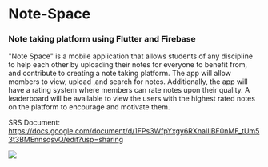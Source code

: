 # Note-Space
### Note taking platform using Flutter and Firebase

"Note Space" is a mobile application that allows students of any discipline to help each other by uploading their notes for everyone to benefit from, and contribute to creating a note taking platform. The app will allow members to view, upload ,and search for notes. Additionally, the app will have a rating system where members can rate notes upon their quality. A leaderboard will be available to view the users with the highest rated notes on the platform to encourage and motivate them.

SRS Document: https://docs.google.com/document/d/1FPs3WfpYxgy6RXnaIIlBF0nMF_tUm53t3BMEnnsqsvQ/edit?usp=sharing

[![](https://mermaid.ink/img/pako:eNqVV-Fv2joQ_1ci633Y3mCilFFAFU9dO_SQ1veqsm7SU6QnNznAWmIj22FlVfu375zEELCTwReC7353vvvd-Zw8k0jEQEYkSqhSN4wuJE1DHvJ8HUyYBKWFhBnINYtAhdwRBaPgXSSBanhQIN-8_SOYZDqTcBlvOE1ZNK6xyVbxyTZz0NHywMQs_2o0uEoSA1IfN5JqxhcV489M6dzDuNHDNUa6EJKBOrSdaYkex7UBLIAD7gr_CMx1emPMC5NGJg36VCY_PWE86Pg0W8Y1xhfpb0wvrWVp0kTIwSZm-dsaGJB64DHIks5NXUEMcnyUuyk3BifZK6AyWk6EzEtySjj2VJh1yM1vzv70ZltSK0P-wBHGoCLJVpoJ7uiiMgRHMWcJPMjENRBrkNOULrzaIo8Ai1uJc5UIitk-eOKNxQ9utNci43rfbM3gh0cciTQFrlVgGHotO-Z1p9diS_6bt8EtXZUnpRXsGtLyac5fyM2vw50VVkm2Mj8FWwvOUK2Y3rgqfN54imH1Wmia3FcotAoPTVZ1QJMVJ-w7xHmn3sMcJHDThDllxaavFedMnYAu-T8WXhb_2FDKPI_Fn1rsOynWLLZFtyv01P4_paxwu2uKrT4kZyER7XZI_gyJD2AcaEhXEzMiIM6HfhGy-fvqoHE66y8HeExgdym4Fgr0bRkiIteCxS5GwhzZWFZw5TQx8LE3igrWm9e7VMRsvrGwKZ-LndsdyYdW-ayciTS_ZhXOvM9gRsBHQWXshFUdb5-eVhRHY_wV23qGdxLw4mi78px0bk59MRadmXvZbp_qcldofFbGrXf38sqcaWqupCB_XvrReZI2zb-RFhvH7n-dwx3Ce6-YJGsc7ndtkYyNoSjHoymHtXREdRE5wDw7f2hH7eM7XjbQf_USb46iu8yVZDgNuU-azwMqsacrx9gL3K9yA7CGAB-2tjj-BKrnpR5lSbjLHhOm8ncfy6IjqgvWAdZG6tll71jXYGboCK_C37myuVxnuHM6Yws-5Vbnykw2jxlLzLD4xmIsqicYn6siuUeq4CrTywZYeSnkb7Al6bhFdVnH6B5o7Imryamv9_wcHnixEdtJvNcoHmFd9B6oLwfvNv6-OTYiX-pFTgfpu3xsXyS-iFJVeVUurnzzFeAxW7Ho-9XdUmhRsZhgRHeoAHkPKkt0k63pYYNvNCctkoLEV4gYv2ifQx7gjMETnWK5R_g3YYulDknIXxBIMy1mGx6R0ZwmClqk-IoqP4G3UrxC_hMC11pmuISYYYC35Tez4HO2IDmIjJ7JExkNO-8ver1-98N5pzscdPv9FtmQ0dnZ-fvuRXfYGfaGg_5Fr3P-0iI_c7eIv-h0P_Q7vW5v0On1B4OXX0DRpRQ?type=png)](https://mermaid.live/edit#pako:eNqVV-Fv2joQ_1ci633Y3mCilFFAFU9dO_SQ1veqsm7SU6QnNznAWmIj22FlVfu375zEELCTwReC7353vvvd-Zw8k0jEQEYkSqhSN4wuJE1DHvJ8HUyYBKWFhBnINYtAhdwRBaPgXSSBanhQIN-8_SOYZDqTcBlvOE1ZNK6xyVbxyTZz0NHywMQs_2o0uEoSA1IfN5JqxhcV489M6dzDuNHDNUa6EJKBOrSdaYkex7UBLIAD7gr_CMx1emPMC5NGJg36VCY_PWE86Pg0W8Y1xhfpb0wvrWVp0kTIwSZm-dsaGJB64DHIks5NXUEMcnyUuyk3BifZK6AyWk6EzEtySjj2VJh1yM1vzv70ZltSK0P-wBHGoCLJVpoJ7uiiMgRHMWcJPMjENRBrkNOULrzaIo8Ai1uJc5UIitk-eOKNxQ9utNci43rfbM3gh0cciTQFrlVgGHotO-Z1p9diS_6bt8EtXZUnpRXsGtLyac5fyM2vw50VVkm2Mj8FWwvOUK2Y3rgqfN54imH1Wmia3FcotAoPTVZ1QJMVJ-w7xHmn3sMcJHDThDllxaavFedMnYAu-T8WXhb_2FDKPI_Fn1rsOynWLLZFtyv01P4_paxwu2uKrT4kZyER7XZI_gyJD2AcaEhXEzMiIM6HfhGy-fvqoHE66y8HeExgdym4Fgr0bRkiIteCxS5GwhzZWFZw5TQx8LE3igrWm9e7VMRsvrGwKZ-LndsdyYdW-ayciTS_ZhXOvM9gRsBHQWXshFUdb5-eVhRHY_wV23qGdxLw4mi78px0bk59MRadmXvZbp_qcldofFbGrXf38sqcaWqupCB_XvrReZI2zb-RFhvH7n-dwx3Ce6-YJGsc7ndtkYyNoSjHoymHtXREdRE5wDw7f2hH7eM7XjbQf_USb46iu8yVZDgNuU-azwMqsacrx9gL3K9yA7CGAB-2tjj-BKrnpR5lSbjLHhOm8ncfy6IjqgvWAdZG6tll71jXYGboCK_C37myuVxnuHM6Yws-5Vbnykw2jxlLzLD4xmIsqicYn6siuUeq4CrTywZYeSnkb7Al6bhFdVnH6B5o7Imryamv9_wcHnixEdtJvNcoHmFd9B6oLwfvNv6-OTYiX-pFTgfpu3xsXyS-iFJVeVUurnzzFeAxW7Ho-9XdUmhRsZhgRHeoAHkPKkt0k63pYYNvNCctkoLEV4gYv2ifQx7gjMETnWK5R_g3YYulDknIXxBIMy1mGx6R0ZwmClqk-IoqP4G3UrxC_hMC11pmuISYYYC35Tez4HO2IDmIjJ7JExkNO-8ver1-98N5pzscdPv9FtmQ0dnZ-fvuRXfYGfaGg_5Fr3P-0iI_c7eIv-h0P_Q7vW5v0On1B4OXX0DRpRQ)
